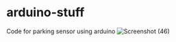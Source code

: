 # arduino-stuff
Code for parking sensor using arduino
![Screenshot (46)](https://user-images.githubusercontent.com/89743449/205931946-5da85bce-e4a6-4319-ad25-c55e9ee20c39.png)

